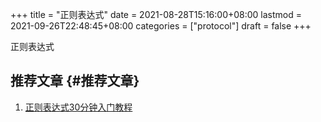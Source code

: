 +++
title = "正则表达式"
date = 2021-08-28T15:16:00+08:00
lastmod = 2021-09-26T22:48:45+08:00
categories = ["protocol"]
draft = false
+++

正则表达式

<!--more-->


## 推荐文章 {#推荐文章}

1.  [正则表达式30分钟入门教程](http://help.locoy.com/Document/Learn%5FRegex%5FFor%5F30%5FMinutes.htm)
